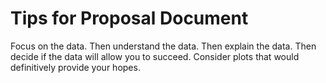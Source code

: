 # Tips for Proposal Document

Focus on the data. 
Then understand the data.
Then explain the data.
Then decide if the data will allow you to succeed.
Consider plots that would definitively provide your hopes.
